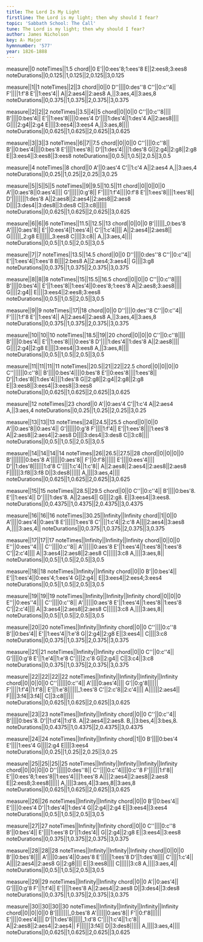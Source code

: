 ```yaml
---
title: The Lord Is My Light
firstline: The Lord is my light; then why should I fear?
topic: 'Sabbath School: The Call'
tune: The Lord is my light; then why should I fear?
author: James Nicholson
key: A♭ Major
hymnnumber: '577'
year: 1826-1888
---
```

measure||0
noteTimes||1.5
chord||0
E'||0:ees'8;1:ees'8
E||2:ees8;3:ees8
noteDurations||0,0.125||1,0.125||2,0.125||3,0.125

measure||1||1
noteTimes||2||3
chord||0||0
D''||||0:des''8
C''||0:c''4||
F'||||1:f'8
E'||1:ees'4||
A||2:aes4||2:aes8
A,||3:aes,4||3:aes,8
noteDurations||0,0.375||1,0.375||2,0.375||3,0.375

measure||2||2||2
noteTimes||3.5||4||5
chord||0||0||0
C''||0:c''8||||
B'||||0:bes'4||
E'||1:ees'8||||0:ees'4
D'||||1:des'4||1:des'4
A||2:aes8||||
G||||2:g4||2:g4
E||||3:ees4||3:ees4
A,||3:aes,8||||
noteDurations||0,0.625||1,0.625||2,0.625||3,0.625

measure||3||3||3
noteTimes||6||7||7.5
chord||0||0||0
C''||||0:c''8||
B'||0:bes'4||||0:bes'8
E'||||1:ees'8||
D'||1:des'4||||1:des'8
G||2:g4||2:g8||2:g8
E||3:ees4||3:ees8||3:ees8
noteDurations||0,0.5||1,0.5||2,0.5||3,0.5

measure||4
noteTimes||8
chord||0
A'||0:aes'4
C'||1:c'4
A||2:aes4
A,||3:aes,4
noteDurations||0,0.25||1,0.25||2,0.25||3,0.25

measure||5||5||5||5
noteTimes||9||9.5||10.5||11
chord||0||0||0||0
A'||0:aes'8||0:aes'4||||
G'||||||0:g'8||
F'||||1:f'4||||0:f'8
E'||1:ees'8||||1:ees'8||
D'||||||||1:des'8
A||2:aes8||2:aes4||2:aes8||2:aes8
D||||3:des4||3:des8||3:des8
C||3:c8||||||
noteDurations||0,0.625||1,0.625||2,0.625||3,0.625

measure||6||6||6
noteTimes||11.5||12.5||13
chord||0||0||0
B'||||||_0:bes'8
A'||||0:aes'8||
E'||0:ees'4||1:ees'4||
C'||1:c'4||||
A||2:aes4||2:aes8||
G||||||_2:g8
E||||||_3:ees8
C||||3:c8||
A,||3:aes,4||||
noteDurations||0,0.5||1,0.5||2,0.5||3,0.5

measure||7||7
noteTimes||13.5||14.5
chord||0||0
D''||||0:des''8
C''||0:c''4||
E'||1:ees'4||1:ees'8
B||||2:bes8
A||2:aes4;3:aes4||
G||||3:g8
noteDurations||0,0.375||1,0.375||2,0.375||3,0.375

measure||8||8||8
noteTimes||15||15.5||16.5
chord||0||0||0
C''||0:c''8||||
B'||||0:bes'4||
E'||1:ees'8||1:ees'4||0:ees'8;1:ees'8
A||2:aes8;3:aes8||||
G||||2:g4||
E||||3:ees4||2:ees8;3:ees8
noteDurations||0,0.5||1,0.5||2,0.5||3,0.5

measure||9||9
noteTimes||17||18
chord||0||0
D''||||0:des''8
C''||0:c''4||
F'||||1:f'8
E'||1:ees'4||
A||2:aes4||2:aes8
A,||3:aes,4||3:aes,8
noteDurations||0,0.375||1,0.375||2,0.375||3,0.375

measure||10||10||10
noteTimes||18.5||19||20
chord||0||0||0
C''||0:c''8||||
B'||||0:bes'4||
E'||1:ees'8||||0:ees'8
D'||||1:des'4||1:des'8
A||2:aes8||||
G||||2:g4||2:g8
E||||3:ees4||3:ees8
A,||3:aes,8||||
noteDurations||0,0.5||1,0.5||2,0.5||3,0.5

measure||11||11||11||11
noteTimes||20.5||21||22||22.5
chord||0||0||0||0
C''||||||0:c''8||
B'||||0:bes'4||||0:bes'8
E'||0:ees'8||||1:ees'8||
D'||1:des'8||1:des'4||||1:des'8
G||2:g8||2:g4||2:g8||2:g8
E||3:ees8||3:ees4||3:ees8||3:ees8
noteDurations||0,0.625||1,0.625||2,0.625||3,0.625

measure||12
noteTimes||23
chord||0
A'||0:aes'4
C'||1:c'4
A||2:aes4
A,||3:aes,4
noteDurations||0,0.25||1,0.25||2,0.25||3,0.25

measure||13||13||13
noteTimes||24||24.5||25.5
chord||0||0||0
A'||0:aes'8||0:aes'4||
G'||||||0:g'8
F'||||1:f'4||
E'||1:ees'8||||1:ees'8
A||2:aes8||2:aes4||2:aes8
D||||3:des4||3:des8
C||3:c8||||
noteDurations||0,0.5||1,0.5||2,0.5||3,0.5

measure||14||14||14||14
noteTimes||26||26.5||27.5||28
chord||0||0||0||0
B'||||||||0:bes'8
A'||||||0:aes'8||
F'||0:f'8||||||
E'||||0:ees'4||||
D'||1:des'8||||||1:d'8
C'||||1:c'4||1:c'8||
A||2:aes8||2:aes4||2:aes8||2:aes8
F||||||3:f8||3:f8
D||3:des8||||||
A,||||3:aes,4||||
noteDurations||0,0.625||1,0.625||2,0.625||3,0.625

measure||15||15
noteTimes||28.5||29.5
chord||0||0
C''||0:c''4||
B'||||0:bes'8.
E'||1:ees'4||
D'||||1:des'8.
A||2:aes4||
G||||2:g8.
E||3:ees4||3:ees8.
noteDurations||0,0.4375||1,0.4375||2,0.4375||3,0.4375

measure||16||16||16
noteTimes||30.25||Infinity||Infinity
chord||1||0||0
A'||||0:aes'4||0:aes'8
E'||||||1:ees'8
C'||||1:c'4||2:c'8
A||||2:aes4||3:aes8
A,||||3:aes,4||
noteDurations||0,0.375||1,0.375||2,0.375||3,0.375

measure||17||17||17
noteTimes||Infinity||Infinity||Infinity
chord||0||0||0
E''||0:ees''4||||
C''||||0:c''8||
A'||||||0:aes'8
E'||1:ees'4||1:ees'8||1:ees'8
C'||2:c'4||||
A||3:aes4||2:aes8||2:aes8
C||||||3:c8
A,||||3:aes,8||
noteDurations||0,0.5||1,0.5||2,0.5||3,0.5

measure||18||18
noteTimes||Infinity||Infinity
chord||0||0
B'||0:bes'4||
E'||1:ees'4||0:ees'4;1:ees'4
G||2:g4||
E||3:ees4||2:ees4;3:ees4
noteDurations||0,0.5||1,0.5||2,0.5||3,0.5

measure||19||19||19
noteTimes||Infinity||Infinity||Infinity
chord||0||0||0
E''||0:ees''4||||
C''||||0:c''8||
A'||||||0:aes'8
E'||1:ees'4||1:ees'8||1:ees'8
C'||2:c'4||||
A||3:aes4||2:aes8||2:aes8
C||||||3:c8
A,||||3:aes,8||
noteDurations||0,0.5||1,0.5||2,0.5||3,0.5

measure||20||20
noteTimes||Infinity||Infinity
chord||0||0
C''||||0:c''8
B'||0:bes'4||
E'||1:ees'4||1:e'8
G||2:g4||2:g8
E||3:ees4||
C||||3:c8
noteDurations||0,0.375||1,0.375||2,0.375||3,0.375

measure||21||21
noteTimes||Infinity||Infinity
chord||0||0
C''||0:c''4||
G'||||0:g'8
E'||1:e'4||1:e'8
C'||||2:c'8
G||2:g4||
C||3:c4||3:c8
noteDurations||0,0.375||1,0.375||2,0.375||3,0.375

measure||22||22||22||22
noteTimes||Infinity||Infinity||Infinity||Infinity
chord||0||0||0||0
C''||||||0:c''4||
A'||||0:aes'4||||
G'||0:g'8||||||
F'||||1:f'4||1:f'8||
E'||1:e'8||||||_1:ees'8
C'||2:c'8||2:c'4||||
A||||||2:aes4||
F||||3:f4||3:f4||
C||3:c8||||||
noteDurations||0,0.625||1,0.625||2,0.625||3,0.625

measure||23||23
noteTimes||Infinity||Infinity
chord||0||0
C''||0:c''4||
B'||||0:bes'8.
D'||1:d'4||1:d'8.
A||2:aes4||2:aes8.
B,||3:bes,4||3:bes,8.
noteDurations||0,0.4375||1,0.4375||2,0.4375||3,0.4375

measure||24||24
noteTimes||Infinity||Infinity
chord||1||0
B'||||0:bes'4
E'||||1:ees'4
G||||2:g4
E||||3:ees4
noteDurations||0,0.25||1,0.25||2,0.25||3,0.25

measure||25||25||25||25
noteTimes||Infinity||Infinity||Infinity||Infinity
chord||0||0||0||0
D''||||||0:des''8||
C''||||0:c''4||||0:c''8
F'||||||1:f'8||
E'||0:ees'8;1:ees'8||1:ees'4||||1:ees'8
A||||2:aes4||2:aes8||2:aes8
E||2:ees8;3:ees8||||||
A,||||3:aes,4||3:aes,8||3:aes,8
noteDurations||0,0.625||1,0.625||2,0.625||3,0.625

measure||26||26
noteTimes||Infinity||Infinity
chord||0||0
B'||0:bes'4||
E'||||0:ees'4
D'||1:des'4||1:des'4
G||2:g4||2:g4
E||3:ees4||3:ees4
noteDurations||0,0.5||1,0.5||2,0.5||3,0.5

measure||27||27
noteTimes||Infinity||Infinity
chord||0||0
C''||||0:c''8
B'||0:bes'4||
E'||||1:ees'8
D'||1:des'4||
G||2:g4||2:g8
E||3:ees4||3:ees8
noteDurations||0,0.375||1,0.375||2,0.375||3,0.375

measure||28||28||28
noteTimes||Infinity||Infinity||Infinity
chord||0||0||0
B'||0:bes'8||||
A'||||0:aes'4||0:aes'8
E'||||||1:ees'8
D'||1:des'8||||
C'||||1:c'4||
A||||2:aes4||2:aes8
G||2:g8||||
E||3:ees8||||
C||||||3:c8
A,||||3:aes,4||
noteDurations||0,0.5||1,0.5||2,0.5||3,0.5

measure||29||29
noteTimes||Infinity||Infinity
chord||0||0
A'||0:aes'4||
G'||||0:g'8
F'||1:f'4||
E'||||1:ees'8
A||2:aes4||2:aes8
D||3:des4||3:des8
noteDurations||0,0.375||1,0.375||2,0.375||3,0.375

measure||30||30||30||30
noteTimes||Infinity||Infinity||Infinity||Infinity
chord||0||0||0||0
B'||||||||_0:bes'8
A'||||||0:aes'8||
F'||0:f'8||||||
E'||||0:ees'4||||
D'||1:des'8||||||_1:d'8
C'||||1:c'4||1:c'8||
A||2:aes8||2:aes4||2:aes4||
F||||||3:f4||
D||3:des8||||||
A,||||3:aes,4||||
noteDurations||0,0.625||1,0.625||2,0.625||3,0.625

